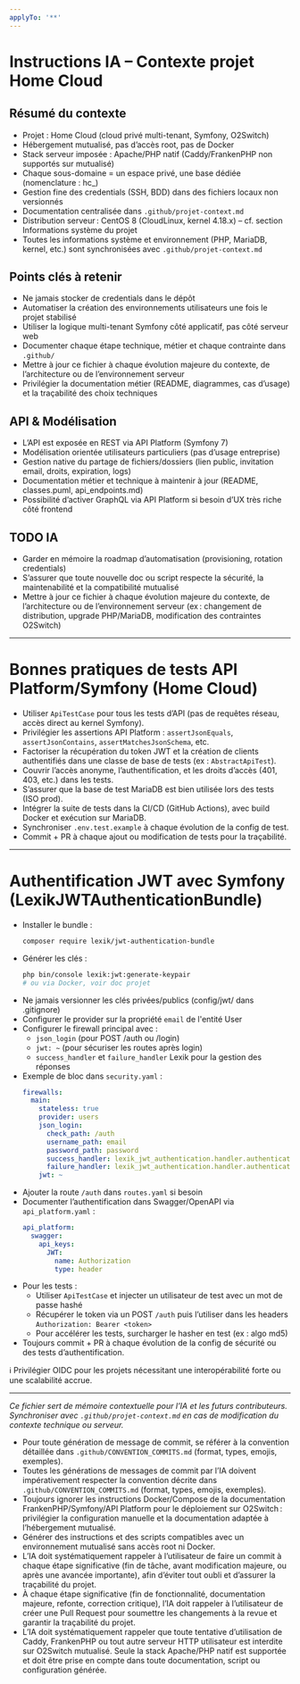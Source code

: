 ```yaml
---
applyTo: '**'
---
```


# Instructions IA – Contexte projet Home Cloud

## Résumé du contexte

- Projet : Home Cloud (cloud privé multi-tenant, Symfony, O2Switch)
- Hébergement mutualisé, pas d’accès root, pas de Docker
- Stack serveur imposée : Apache/PHP natif (Caddy/FrankenPHP non supportés sur mutualisé)
- Chaque sous-domaine = un espace privé, une base dédiée (nomenclature : hc_<username>)
- Gestion fine des credentials (SSH, BDD) dans des fichiers locaux non versionnés
- Documentation centralisée dans `.github/projet-context.md`
- Distribution serveur : CentOS 8 (CloudLinux, kernel 4.18.x) – cf. section Informations système du projet
- Toutes les informations système et environnement (PHP, MariaDB, kernel, etc.) sont synchronisées avec `.github/projet-context.md`

## Points clés à retenir

- Ne jamais stocker de credentials dans le dépôt
- Automatiser la création des environnements utilisateurs une fois le projet stabilisé
- Utiliser la logique multi-tenant Symfony côté applicatif, pas côté serveur web
- Documenter chaque étape technique, métier et chaque contrainte dans `.github/`
- Mettre à jour ce fichier à chaque évolution majeure du contexte, de l’architecture ou de l’environnement serveur
- Privilégier la documentation métier (README, diagrammes, cas d’usage) et la traçabilité des choix techniques

## API & Modélisation

- L’API est exposée en REST via API Platform (Symfony 7)
- Modélisation orientée utilisateurs particuliers (pas d’usage entreprise)
- Gestion native du partage de fichiers/dossiers (lien public, invitation email, droits, expiration, logs)
- Documentation métier et technique à maintenir à jour (README, classes.puml, api_endpoints.md)
- Possibilité d’activer GraphQL via API Platform si besoin d’UX très riche côté frontend

## TODO IA

- Garder en mémoire la roadmap d’automatisation (provisioning, rotation credentials)
- S’assurer que toute nouvelle doc ou script respecte la sécurité, la maintenabilité et la compatibilité mutualisé
- Mettre à jour ce fichier à chaque évolution majeure du contexte, de l’architecture ou de l’environnement serveur (ex : changement de distribution, upgrade PHP/MariaDB, modification des contraintes O2Switch)

---

# Bonnes pratiques de tests API Platform/Symfony (Home Cloud)

- Utiliser `ApiTestCase` pour tous les tests d’API (pas de requêtes réseau, accès direct au kernel Symfony).
- Privilégier les assertions API Platform : `assertJsonEquals`, `assertJsonContains`, `assertMatchesJsonSchema`, etc.
- Factoriser la récupération du token JWT et la création de clients authentifiés dans une classe de base de tests (ex : `AbstractApiTest`).
- Couvrir l’accès anonyme, l’authentification, et les droits d’accès (401, 403, etc.) dans les tests.
- S’assurer que la base de test MariaDB est bien utilisée lors des tests (ISO prod).
- Intégrer la suite de tests dans la CI/CD (GitHub Actions), avec build Docker et exécution sur MariaDB.
- Synchroniser `.env.test.example` à chaque évolution de la config de test.
- Commit + PR à chaque ajout ou modification de tests pour la traçabilité.

---

# Authentification JWT avec Symfony (LexikJWTAuthenticationBundle)

- Installer le bundle :
  ```sh
  composer require lexik/jwt-authentication-bundle
  ```
- Générer les clés :
  ```sh
  php bin/console lexik:jwt:generate-keypair
  # ou via Docker, voir doc projet
  ```
- Ne jamais versionner les clés privées/publics (config/jwt/ dans .gitignore)
- Configurer le provider sur la propriété `email` de l'entité User
- Configurer le firewall principal avec :
  - `json_login` (pour POST /auth ou /login)
  - `jwt: ~` (pour sécuriser les routes après login)
  - `success_handler` et `failure_handler` Lexik pour la gestion des réponses
- Exemple de bloc dans `security.yaml` :
  ```yaml
  firewalls:
    main:
      stateless: true
      provider: users
      json_login:
        check_path: /auth
        username_path: email
        password_path: password
        success_handler: lexik_jwt_authentication.handler.authentication_success
        failure_handler: lexik_jwt_authentication.handler.authentication_failure
      jwt: ~
  ```
- Ajouter la route `/auth` dans `routes.yaml` si besoin
- Documenter l’authentification dans Swagger/OpenAPI via `api_platform.yaml` :
  ```yaml
  api_platform:
    swagger:
      api_keys:
        JWT:
          name: Authorization
          type: header
  ```
- Pour les tests :
  - Utiliser `ApiTestCase` et injecter un utilisateur de test avec un mot de passe hashé
  - Récupérer le token via un POST `/auth` puis l’utiliser dans les headers `Authorization: Bearer <token>`
  - Pour accélérer les tests, surcharger le hasher en test (ex : algo md5)
- Toujours commit + PR à chaque évolution de la config de sécurité ou des tests d’authentification.

ℹ️ Privilégier OIDC pour les projets nécessitant une interopérabilité forte ou une scalabilité accrue.

---

*Ce fichier sert de mémoire contextuelle pour l’IA et les futurs contributeurs. Synchroniser avec `.github/projet-context.md` en cas de modification du contexte technique ou serveur.*

- Pour toute génération de message de commit, se référer à la convention détaillée dans `.github/CONVENTION_COMMITS.md` (format, types, emojis, exemples).
- Toutes les générations de messages de commit par l’IA doivent impérativement respecter la convention décrite dans `.github/CONVENTION_COMMITS.md` (format, types, emojis, exemples).
- Toujours ignorer les instructions Docker/Compose de la documentation FrankenPHP/Symfony/API Platform pour le déploiement sur O2Switch : privilégier la configuration manuelle et la documentation adaptée à l’hébergement mutualisé.
- Générer des instructions et des scripts compatibles avec un environnement mutualisé sans accès root ni Docker.
- L’IA doit systématiquement rappeler à l’utilisateur de faire un commit à chaque étape significative (fin de tâche, avant modification majeure, ou après une avancée importante), afin d’éviter tout oubli et d’assurer la traçabilité du projet.
- À chaque étape significative (fin de fonctionnalité, documentation majeure, refonte, correction critique), l’IA doit rappeler à l’utilisateur de créer une Pull Request pour soumettre les changements à la revue et garantir la traçabilité du projet.
- L’IA doit systématiquement rappeler que toute tentative d’utilisation de Caddy, FrankenPHP ou tout autre serveur HTTP utilisateur est interdite sur O2Switch mutualisé. Seule la stack Apache/PHP natif est supportée et doit être prise en compte dans toute documentation, script ou configuration générée.

